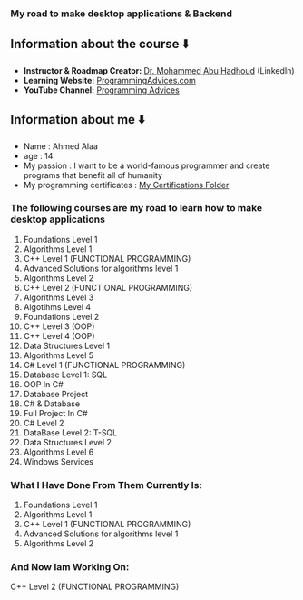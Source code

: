 ### My road to make desktop applications & Backend 
## Information about the course ⬇️
* **Instructor & Roadmap Creator:** [Dr. Mohammed Abu Hadhoud](https://www.linkedin.com/in/abuhadhoud/) (LinkedIn)
* **Learning Website:** [ProgrammingAdvices.com](https://www.programmingadvices.com)
* **YouTube Channel:** [Programming Advices](https://www.youtube.com/@ProgrammingAdvices)
## Information about me ⬇️
* Name : Ahmed Alaa
* age  : 14
* My passion : I want to be a world-famous programmer and create programs that benefit all of humanity
* My programming certificates : [My Certifications Folder](./0.%20My%20Certifications)
### The following courses are my road to learn how to make desktop applications
01. Foundations Level 1
02. Algorithms Level 1
03. C++ Level 1 (FUNCTIONAL PROGRAMMING)
04. Advanced Solutions for algorithms level 1
05. Algorithms Level 2
06. C++ Level 2 (FUNCTIONAL PROGRAMMING)
07. Algorithms Level 3
08. Algotihms Level 4
09. Foundations Level 2
10. C++ Level 3 (OOP)
11. C++ Level 4 (OOP)
12. Data Structures Level 1
13. Algorithms Level 5
14. C# Level 1 (FUNCTIONAL PROGRAMMING)
15. Database Level 1: SQL
16. OOP In C#
17. Database Project
18. C# & Database
19. Full Project In C#
20. C# Level 2
21. DataBase Level 2: T-SQL
22. Data Structures Level 2
23. Algorithms Level 6
24. Windows Services
### What I Have Done From Them Currently Is:
01. Foundations Level 1
02. Algorithms Level 1
03. C++ Level 1 (FUNCTIONAL PROGRAMMING)
04. Advanced Solutions for algorithms level 1
05. Algorithms Level 2
### And Now Iam Working On:
C++ Level 2 (FUNCTIONAL PROGRAMMING)
